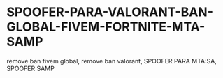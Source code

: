 # SPOOFER-PARA-VALORANT-BAN-GLOBAL-FIVEM-FORTNITE-MTA-SAMP
remove ban fivem global, remove ban valorant, SPOOFER PARA MTA:SA, SPOOFER SAMP
